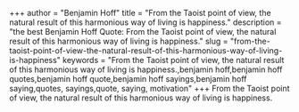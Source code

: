 +++
author = "Benjamin Hoff"
title = "From the Taoist point of view, the natural result of this harmonious way of living is happiness."
description = "the best Benjamin Hoff Quote: From the Taoist point of view, the natural result of this harmonious way of living is happiness."
slug = "from-the-taoist-point-of-view-the-natural-result-of-this-harmonious-way-of-living-is-happiness"
keywords = "From the Taoist point of view, the natural result of this harmonious way of living is happiness.,benjamin hoff,benjamin hoff quotes,benjamin hoff quote,benjamin hoff sayings,benjamin hoff saying,quotes, sayings,quote, saying, motivation"
+++
From the Taoist point of view, the natural result of this harmonious way of living is happiness.
